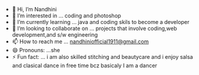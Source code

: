 - 👋 Hi, I’m Nandhini
- 👀 I’m interested in ... coding and photoshop
- 🌱 I’m currently learning ... java and coding skils to become a developer
- 💞️ I’m looking to collaborate on ... projects that involve coding,web development,and s/w engineering 
- 📫 How to reach me ... nandhiniofficial1911@gmail.com
- 😄 Pronouns: ...she
- ⚡ Fun fact: ... i am also skilled stitching and beautycare and i enjoy salsa and clasical dance in free time bcz basicaly I am a dancer

<!---
Nandhini-java/Nandhini-java is a ✨ special ✨ repository because its `README.md` (this file) appears on your GitHub profile.
You can click the Preview link to take a look at your changes.
--->
